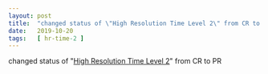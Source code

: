 ```yaml
---
layout: post
title:  "changed status of \"High Resolution Time Level 2\" from CR to PR"
date:   2019-10-20
tags:   [ hr-time-2 ]
---
```


changed status of "[High Resolution Time Level 2](/spec/hr-time-2)" from CR to PR

